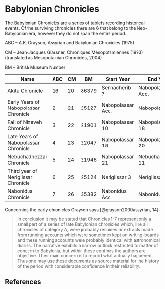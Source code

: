 # Babylonian Chronicles

The Babylonian Chronicles are a series of tablets recording historical events. Of the surviving chronicles
there are 6 that belong to the Neo-Babylonian era, however they do not span the entire period.

ABC – A.K. Grayson, Assyrian and Babylonian Chronicles (1975)

CM – Jean-Jacques Glassner, Chroniques Mésopotamiennes (1993) (translated as Mesopotamian Chronicles, 2004)

BM – British Museum Number 

| Name                                  | ABC | CM  | BM    | Start Year        | End Year          |
|---------------------------------------|-----|-----|-------|-------------------|-------------------|
| Akitu Chronicle                       | 16  | 20  | 86379 | Sennacherib ?     | Nabopolassar Acc. |
| Early Years of Nabopolassar Chronicle | 2   | 21  | 25127 | Nabopolassar Acc. | Nabopolassar 3    |
| Fall of Nineveh Chronicle             | 3   | 22  | 21901 | Nabopolassar 10   | Nabopolassar 18   |
| Late Years of Nabopolassar Chronicle  | 4   | 23  | 22047 | Nabopolassar 18   | Nabopolassar 20   |
| Nebuchadnezzar Chronicle              | 5   | 24  | 21946 | Nabopolassar 21   | Nebuchadnezzar 11 |
| Third year of Neriglissar Chronicle   | 6   | 25  | 25124 | Neriglissar 3     | Neriglissar 3     |
| Nabonidus Chronicle                   | 7   | 26  | 35382 | Nabonidus Acc.    | Nabonidus 17?     |

Concerning the early chronicles Grayson says [@grayson2000assyrian, 14]:

> In conclusion it may be stated that Chronicles 1-7 represent only a small part of a series of
  late Babylonian chronicles which, like all chronicles of category A, were probably resumes or
  extracts made from running accounts which were sometimes kept on writing-boards and these
  running accounts were probably identical with astronomical diaries. The narrative exhibits a
  narrow outlook restricted to matter of concern to Babylonia, but within these confines the
  authors are objective. Their main concern is to record what actually happened. Thus one
  may use these documents as source material for the history of the period with considerable
  confidence in their reliability.

## References
